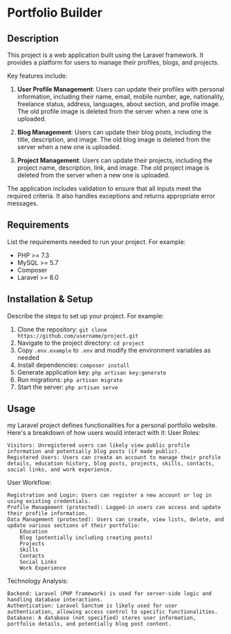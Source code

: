 # Portfolio Builder

## Description

This project is a web application built using the Laravel framework. It provides a platform for users to manage their profiles, blogs, and projects. 

Key features include:

1. **User Profile Management**: Users can update their profiles with personal information, including their name, email, mobile number, age, nationality, freelance status, address, languages, about section, and profile image. The old profile image is deleted from the server when a new one is uploaded.

2. **Blog Management**: Users can update their blog posts, including the title, description, and image. The old blog image is deleted from the server when a new one is uploaded.

3. **Project Management**: Users can update their projects, including the project name, description, link, and image. The old project image is deleted from the server when a new one is uploaded.

The application includes validation to ensure that all inputs meet the required criteria. It also handles exceptions and returns appropriate error messages.

## Requirements

List the requirements needed to run your project. For example:

- PHP >= 7.3
- MySQL >= 5.7
- Composer
- Laravel >= 8.0

## Installation & Setup

Describe the steps to set up your project. For example:

1. Clone the repository: `git clone https://github.com/username/project.git`
2. Navigate to the project directory: `cd project`
3. Copy `.env.example` to `.env` and modify the environment variables as needed
4. Install dependencies: `composer install`
5. Generate application key: `php artisan key:generate`
6. Run migrations: `php artisan migrate`
7. Start the server: `php artisan serve`

## Usage

my Laravel project defines functionalities for a personal portfolio website. Here's a breakdown of how users would interact with it:
User Roles:

    Visitors: Unregistered users can likely view public profile information and potentially blog posts (if made public).
    Registered Users: Users can create an account to manage their profile details, education history, blog posts, projects, skills, contacts, social links, and work experience.

User Workflow:

    Registration and Login: Users can register a new account or log in using existing credentials.
    Profile Management (protected): Logged-in users can access and update their profile information.
    Data Management (protected): Users can create, view lists, delete, and update various sections of their portfolio:
        Education
        Blog (potentially including creating posts)
        Projects
        Skills
        Contacts
        Social Links
        Work Experience

Technology Analysis:

    Backend: Laravel (PHP framework) is used for server-side logic and handling database interactions.
    Authentication: Laravel Sanctum is likely used for user authentication, allowing access control to specific functionalities.
    Database: A database (not specified) stores user information, portfolio details, and potentially blog post content.









